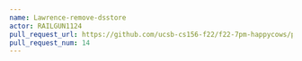 ```yaml
---
name: Lawrence-remove-dsstore
actor: RAILGUN1124
pull_request_url: https://github.com/ucsb-cs156-f22/f22-7pm-happycows/pull/14
pull_request_num: 14
---
```

